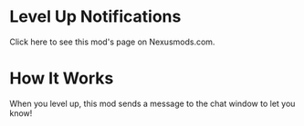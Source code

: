 # Level Up Notifications
Click here to see this mod's page on Nexusmods.com.

# How It Works
When you level up, this mod sends a message to the chat window to let you know!
